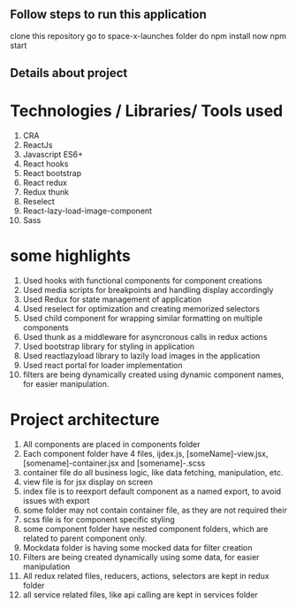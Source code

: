 ## Follow steps to run this application

clone this repository
go to space-x-launches folder
do npm install
now npm start

## Details about project

# Technologies / Libraries/ Tools used

1. CRA
2. ReactJs
3. Javascript ES6+
4. React hooks
5. React bootstrap
6. React redux
7. Redux thunk
8. Reselect
9. React-lazy-load-image-component
10. Sass

# some highlights

1. Used hooks with functional components for component creations
2. Used media scripts for breakpoints and handling display accordingly
3. Used Redux for state management of application
4. Used reselect for optimization and creating memorized selectors
5. Used child component for wrapping similar formatting on multiple components
6. Used thunk as a middleware for asyncronous calls in redux actions
7. Used bootstrap library for styling in application
8. Used reactlazyload library to lazily load images in the application
9. Used react portal for loader implementation
10. filters are being dynamically created using dynamic component names, for easier manipulation.

# Project architecture

1. All components are placed in components folder
2. Each component folder have 4 files, ijdex.js, [someName]-view.jsx, [somename]-container.jsx and [somename]-.scss
3. container file do all business logic, like data fetching, manipulation, etc.
4. view file is for jsx display on screen
5. index file is to reexport default component as a named export, to avoid issues with export
6. some folder may not contain container file, as they are not required their
7. scss file is for component specific styling
8. some component folder have nested component folders, which are related to parent component only.
9. Mockdata folder is having some mocked data for filter creation
10. Filters are being created dynamically using some data, for easier manipulation
11. All redux related files, reducers, actions, selectors are kept in redux folder
12. all service related files, like api calling are kept in services folder
